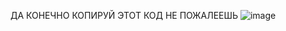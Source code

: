 ДА КОНЕЧНО КОПИРУЙ ЭТОТ КОД НЕ ПОЖАЛЕЕШЬ
![image](https://user-images.githubusercontent.com/67799834/197577157-07aa5fbf-d7bc-48a2-aa1f-f1ee067e2f2f.png)
